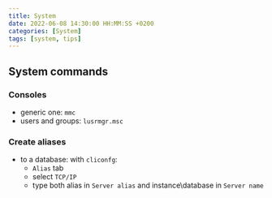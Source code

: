 ```yaml
---
title: System
date: 2022-06-08 14:30:00 HH:MM:SS +0200
categories: [System]
tags: [system, tips]
---
```


## System commands

### Consoles

* generic one: `mmc`
* users and groups: `lusrmgr.msc`

### Create aliases

* to a database: with `cliconfg`:
  * `Alias` tab
  * select `TCP/IP`
  * type both alias in `Server alias` and instance\database in `Server name`
